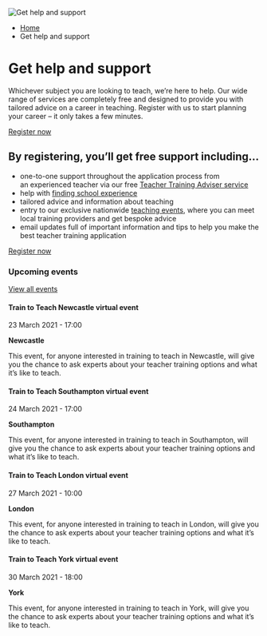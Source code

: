 <img alt="Get help and support" src="https://getintoteaching.education.gov.uk/sites/default/files/hero\_banner/DEF\_ARK\_Maths%203-9\_0553cr.png"></img>

*   [Home](/)
*   Get help and support

Get help and support
====================

Whichever subject you are looking to teach, we’re here to help. Our wide range of services are completely free and designed to provide you with tailored advice on a career in teaching. Register with us to start planning your career – it only takes a few minutes.

[Register now](https://register.getintoteaching.education.gov.uk/register "Register with us")

By registering, you’ll get free support including...
----------------------------------------------------

*   one-to-one support throughout the application process from an experienced teacher via our free [Teacher Training Adviser service](/node/7963)
*   help with [finding school experience](/node/2313) 
*   tailored advice and information about teaching 
*   entry to our exclusive nationwide [teaching events](/node/478 "Register your place at a teaching event"), where you can meet local training providers and get bespoke advice
*   email updates full of important information and tips to help you make the best teacher training application

[Register now](https://register.getintoteaching.education.gov.uk/register "Register with us")

### Upcoming events

[View all events](/teaching-events)

[](/teaching-events/train-to-teach-events/train-to-teach-newcastle-virtual-event-230321)

#### Train to Teach Newcastle virtual event

23 March 2021 - 17:00

**Newcastle**

This event, for anyone interested in training to teach in Newcastle, will give you the chance to ask experts about your teacher training options and what it’s like to teach.

[](/teaching-events/train-to-teach-events/train-to-teach-southampton-virtual-event-240321)

#### Train to Teach Southampton virtual event

24 March 2021 - 17:00

**Southampton**

This event, for anyone interested in training to teach in Southampton, will give you the chance to ask experts about your teacher training options and what it’s like to teach.

[](/teaching-events/train-to-teach-events/train-to-teach-london-virtual-event-270321)

#### Train to Teach London virtual event

27 March 2021 - 10:00

**London**

This event, for anyone interested in training to teach in London, will give you the chance to ask experts about your teacher training options and what it’s like to teach.

[](/teaching-events/train-to-teach-events/train-to-teach-york-virtual-event-300321)

#### Train to Teach York virtual event

30 March 2021 - 18:00

**York**

This event, for anyone interested in training to teach in York, will give you the chance to ask experts about your teacher training options and what it’s like to teach.
